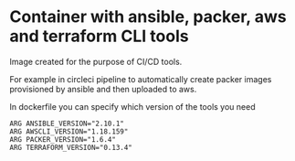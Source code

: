 # Container with ansible, packer, aws and terraform CLI tools
Image created for the purpose of CI/CD tools. 

For example in circleci pipeline to automatically create packer images provisioned by ansible and then uploaded to aws.

In dockerfile you can specify which version of the tools you need

```
ARG ANSIBLE_VERSION="2.10.1"
ARG AWSCLI_VERSION="1.18.159"
ARG PACKER_VERSION="1.6.4"
ARG TERRAFORM_VERSION="0.13.4"
```
